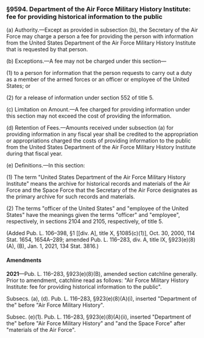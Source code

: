 ### §9594. Department of the Air Force Military History Institute: fee for providing historical information to the public ###

(a) Authority.—Except as provided in subsection (b), the Secretary of the Air Force may charge a person a fee for providing the person with information from the United States Department of the Air Force Military History Institute that is requested by that person.

(b) Exceptions.—A fee may not be charged under this section—

(1) to a person for information that the person requests to carry out a duty as a member of the armed forces or an officer or employee of the United States; or

(2) for a release of information under section 552 of title 5.

(c) Limitation on Amount.—A fee charged for providing information under this section may not exceed the cost of providing the information.

(d) Retention of Fees.—Amounts received under subsection (a) for providing information in any fiscal year shall be credited to the appropriation or appropriations charged the costs of providing information to the public from the United States Department of the Air Force Military History Institute during that fiscal year.

(e) Definitions.—In this section:

(1) The term "United States Department of the Air Force Military History Institute" means the archive for historical records and materials of the Air Force and the Space Force that the Secretary of the Air Force designates as the primary archive for such records and materials.

(2) The terms "officer of the United States" and "employee of the United States" have the meanings given the terms "officer" and "employee", respectively, in sections 2104 and 2105, respectively, of title 5.

(Added Pub. L. 106–398, §1 [[div. A], title X, §1085(c)(1)], Oct. 30, 2000, 114 Stat. 1654, 1654A–289; amended Pub. L. 116–283, div. A, title IX, §923(e)(8)(A), (B), Jan. 1, 2021, 134 Stat. 3816.)

#### Amendments ####

**2021**—Pub. L. 116–283, §923(e)(8)(B), amended section catchline generally. Prior to amendment, catchline read as follows: "Air Force Military History Institute: fee for providing historical information to the public".

Subsecs. (a), (d). Pub. L. 116–283, §923(e)(8)(A)(i), inserted "Department of the" before "Air Force Military History".

Subsec. (e)(1). Pub. L. 116–283, §923(e)(8)(A)(ii), inserted "Department of the" before "Air Force Military History" and "and the Space Force" after "materials of the Air Force".